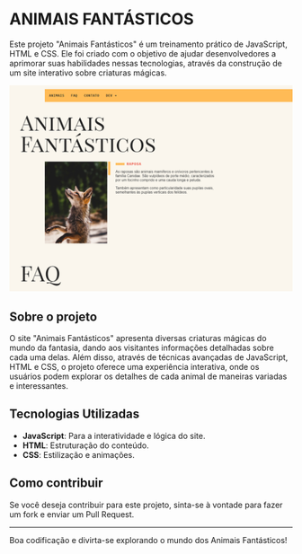 # ANIMAIS FANTÁSTICOS

Este projeto "Animais Fantásticos" é um treinamento prático de JavaScript, HTML e CSS. Ele foi criado com o objetivo de ajudar desenvolvedores a aprimorar suas habilidades nessas tecnologias, através da construção de um site interativo sobre criaturas mágicas.

![Imagem do Projeto](./img/Untitled-1.jpg)

## Sobre o projeto

O site "Animais Fantásticos" apresenta diversas criaturas mágicas do mundo da fantasia, dando aos visitantes informações detalhadas sobre cada uma delas. Além disso, através de técnicas avançadas de JavaScript, HTML e CSS, o projeto oferece uma experiência interativa, onde os usuários podem explorar os detalhes de cada animal de maneiras variadas e interessantes.

## Tecnologias Utilizadas

- **JavaScript**: Para a interatividade e lógica do site.
- **HTML**: Estruturação do conteúdo.
- **CSS**: Estilização e animações.

## Como contribuir

Se você deseja contribuir para este projeto, sinta-se à vontade para fazer um fork e enviar um Pull Request.

---

Boa codificação e divirta-se explorando o mundo dos Animais Fantásticos!
